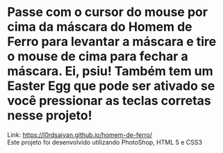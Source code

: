 # Passe com o cursor do mouse por cima da máscara do Homem de Ferro para levantar a máscara e tire o mouse de cima para fechar a máscara. Ei, psiu! Também tem um Easter Egg que pode ser ativado se você pressionar as teclas corretas nesse projeto!
Link: https://l0rdsaiyan.github.io/homem-de-ferro/
<br>
Este projeto foi desenvolvido utilizando PhotoShop, HTML 5 e CSS3
